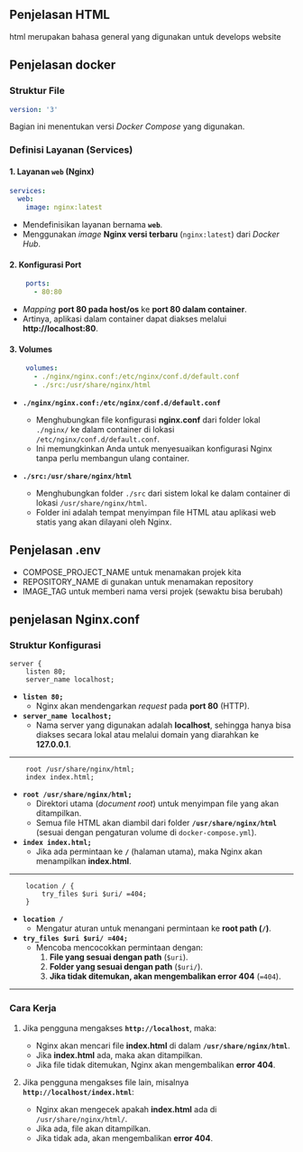 ## Penjelasan HTML
html merupakan bahasa general yang digunakan untuk develops website

## Penjelasan docker 
### **Struktur File**
```yaml
version: '3'
```
Bagian ini menentukan versi *Docker Compose* yang digunakan. 
### **Definisi Layanan (Services)**
#### **1. Layanan `web` (Nginx)**
```yaml
services:
  web:
    image: nginx:latest
```
- Mendefinisikan layanan bernama **`web`**.
- Menggunakan *image* **Nginx versi terbaru** (`nginx:latest`) dari *Docker Hub*.

#### **2. Konfigurasi Port**
```yaml
    ports:
      - 80:80
```
- *Mapping* **port 80 pada host/os** ke **port 80 dalam container**.
- Artinya, aplikasi dalam container dapat diakses melalui **http://localhost:80**.

#### **3. Volumes**
```yaml
    volumes:
      - ./nginx/nginx.conf:/etc/nginx/conf.d/default.conf
      - ./src:/usr/share/nginx/html
```
- **`./nginx/nginx.conf:/etc/nginx/conf.d/default.conf`**  
  - Menghubungkan file konfigurasi **nginx.conf** dari folder lokal `./nginx/` ke dalam container di lokasi `/etc/nginx/conf.d/default.conf`.
  - Ini memungkinkan Anda untuk menyesuaikan konfigurasi Nginx tanpa perlu membangun ulang container.

- **`./src:/usr/share/nginx/html`**  
  - Menghubungkan folder `./src` dari sistem lokal ke dalam container di lokasi `/usr/share/nginx/html`.
  - Folder ini adalah tempat menyimpan file HTML atau aplikasi web statis yang akan dilayani oleh Nginx.

## Penjelasan .env
- COMPOSE_PROJECT_NAME untuk menamakan projek kita 
- REPOSITORY_NAME di gunakan untuk menamakan repository 
- IMAGE_TAG untuk memberi nama versi projek (sewaktu bisa berubah)

## penjelasan Nginx.conf
### **Struktur Konfigurasi**
```nginx
server {
    listen 80;
    server_name localhost;
```
- **`listen 80;`**  
  - Nginx akan mendengarkan *request* pada **port 80** (HTTP).  
- **`server_name localhost;`**  
  - Nama server yang digunakan adalah **localhost**, sehingga hanya bisa diakses secara lokal atau melalui domain yang diarahkan ke **127.0.0.1**.

---

```nginx
    root /usr/share/nginx/html;
    index index.html;
```
- **`root /usr/share/nginx/html;`**  
  - Direktori utama (*document root*) untuk menyimpan file yang akan ditampilkan.  
  - Semua file HTML akan diambil dari folder **`/usr/share/nginx/html`** (sesuai dengan pengaturan volume di `docker-compose.yml`).  
- **`index index.html;`**  
  - Jika ada permintaan ke **`/`** (halaman utama), maka Nginx akan menampilkan **index.html**.

---

```nginx
    location / {
        try_files $uri $uri/ =404;
    }
```
- **`location /`**  
  - Mengatur aturan untuk menangani permintaan ke **root path (`/`)**.  
- **`try_files $uri $uri/ =404;`**  
  - Mencoba mencocokkan permintaan dengan:  
    1. **File yang sesuai dengan path** (`$uri`).  
    2. **Folder yang sesuai dengan path** (`$uri/`).  
    3. **Jika tidak ditemukan, akan mengembalikan error 404** (`=404`).  

---

### **Cara Kerja**
1. Jika pengguna mengakses **`http://localhost`**, maka:
   - Nginx akan mencari file **index.html** di dalam **`/usr/share/nginx/html`**.
   - Jika **index.html** ada, maka akan ditampilkan.
   - Jika file tidak ditemukan, Nginx akan mengembalikan **error 404**.

2. Jika pengguna mengakses file lain, misalnya **`http://localhost/index.html`**:
   - Nginx akan mengecek apakah **index.html** ada di `/usr/share/nginx/html/`.
   - Jika ada, file akan ditampilkan.
   - Jika tidak ada, akan mengembalikan **error 404**.
